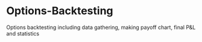 # Options-Backtesting
Options backtesting including data gathering, making payoff chart, final P&amp;L and statistics

